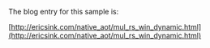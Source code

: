 
The blog entry for this sample is:

[http://ericsink.com/native_aot/mul_rs_win_dynamic.html](http://ericsink.com/native_aot/mul_rs_win_dynamic.html)

